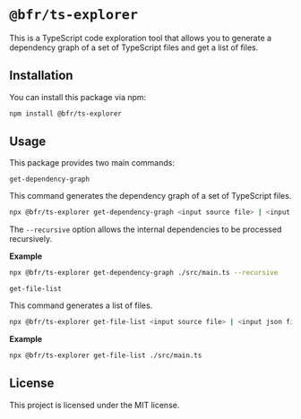 # `@bfr/ts-explorer`

This is a TypeScript code exploration tool that allows you to generate a dependency graph of a set of TypeScript files and get a list of files.

## Installation

You can install this package via npm:

```bash
npm install @bfr/ts-explorer
```
## Usage
This package provides two main commands:  

`get-dependency-graph`

This command generates the dependency graph of a set of TypeScript files.

```bash
npx @bfr/ts-explorer get-dependency-graph <input source file> | <input json file> [--recursive]
```
The `--recursive` option allows the internal dependencies to be processed recursively.

**Example**

```bash
npx @bfr/ts-explorer get-dependency-graph ./src/main.ts --recursive
```
`get-file-list`

This command generates a list of files.

```bash
npx @bfr/ts-explorer get-file-list <input source file> | <input json file>
```
**Example**

```bash
npx @bfr/ts-explorer get-file-list ./src/main.ts
```

## License

This project is licensed under the MIT license.
